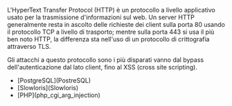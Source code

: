 L'HyperText Transfer Protocol (HTTP) è un protocollo a livello applicativo usato per la trasmissione d'informazioni sul web. Un server HTTP generalmente resta in ascolto delle richieste dei client sulla porta 80 usando il protocollo TCP a livello di trasporto; mentre sulla porta 443 si usa il più ben noto HTTP, la differenza sta nell'uso di un protocollo di crittografia attraverso TLS.

Gli attacchi a questo protocollo sono i più disparati vanno dal bypass dell'autenticazione dal lato client, fino al XSS (cross site scripting).

- [PostgreSQL](PostreSQL\)
- [Slowloris](Slowloris\)
- [PHP](php_cgi_arg_injection\)

